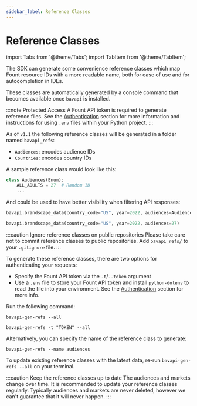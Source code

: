 ```yaml
---
sidebar_label: Reference Classes
---
```


# Reference Classes

import Tabs from '@theme/Tabs';
import TabItem from '@theme/TabItem';

The SDK can generate some convenience reference classes which map Fount resource IDs with a more readable name, both
for ease of use and for autocompletion in IDEs.

These classes are automatically generated by a console command that becomes available once `bavapi` is installed.

:::note Protected Access
A Fount API token is required to generate reference files. See
the [Authentication](developer-tools/python/authentication.md) section for more information and
instructions for using `.env` files within your Python project.
:::

As of `v1.1` the following reference classes will be generated in a folder named `bavapi_refs`:

- `Audiences`: encodes audience IDs
- `Countries`: encodes country IDs

A sample reference class would look like this:

```py
class Audiences(Enum):
    ALL_ADULTS = 27  # Random ID
    ...
```

And could be used to have better visibility when filtering API responses:

<Tabs>
  <TabItem value="ref" label="Using Reference class" default>

```py title="Explicit audience filter"
bavapi.brandscape_data(country_code="US", year=2022, audiences=Audiences.ALL_ADULTS)
```

  </TabItem>
  <TabItem value="no-ref" label="Not using Reference class">

```py title="Audience filter not human-readable"
bavapi.brandscape_data(country_code="US", year=2022, audiences=27)
```

  </TabItem>
</Tabs>

:::caution Ignore reference classes on public repositories
Please take care not to commit reference classes to public repositories. Add `bavapi_refs/` to your `.gitignore` file.
:::

To generate these reference classes, there are two options for authenticating your requests:

- Specify the Fount API token via the `-t`/`--token` argument
- Use a `.env` file to store your Fount API token and install `python-dotenv` to read the file into your environment.
  See the [Authentication](authentication.md#recommended-way-to-manage-api-keys) section for more info.

Run the following command:

<Tabs>
  <TabItem value="with-env" label="With a `.env` file" default>

```prompt
bavapi-gen-refs --all
```

  </TabItem>
  <TabItem value="without-env" label="Using the `-t`/`--token` argument">

```prompt
bavapi-gen-refs -t "TOKEN" --all
```

  </TabItem>
</Tabs>

Alternatively, you can specify the name of the reference class to generate:

```prompt
bavapi-gen-refs --name audiences
```

To update existing reference classes with the latest data, re-run `bavapi-gen-refs --all` on your terminal.

:::caution Keep the reference classes up to date
The audiences and markets change over time. It is recommended to update your reference classes regularly. Typically
audiences and markets are never deleted, however we can't guarantee that it will never happen.
:::
